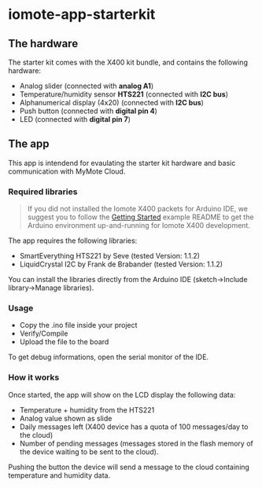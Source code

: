 # iomote-app-starterkit

## The hardware
The starter kit comes with the X400 kit bundle, and contains the following hardware:
* Analog slider (connected with **analog A1**)
* Temperature/humidity sensor **HTS221** (connected with **I2C bus**) 
* Alphanumerical display (4x20) (connected with **I2C bus**)
* Push button (connected with **digital pin 4**)
* LED (connected with **digital pin 7**)

## The app
This app is intendend for evaulating the starter kit hardware and basic communication with MyMote Cloud.

### Required libraries
>If you did not installed the Iomote X400 packets for Arduino IDE, we suggest you to follow the [Getting Started](https://github.com/Iomote/iomote-app-gettingstarted) example README to get the Arduino environment up-and-running for Iomote X400 development.

The app requires the following libraries:

* SmartEverything HTS221 by Seve (tested Version: 1.1.2) 
* LiquidCrystal I2C by Frank de Brabander (tested Version: 1.1.2)

You can install the libraries directly from the Arduino IDE (sketch->Include library->Manage libraries).

### Usage
* Copy the .ino file inside your project
* Verify/Compile
* Upload the file to the board

To get debug informations, open the serial monitor of the IDE.

### How it works
Once started, the app will show on the LCD display the following data:
* Temperature + humidity from the HTS221
* Analog value shown as slide
* Daily messages left (X400 device has a quota of 100 messages/day to the cloud)
* Number of pending messages (messages stored in the flash memory of the device waiting to be sent to the cloud).

Pushing the button the device will send a message to the cloud containing temperature and humidity data.
